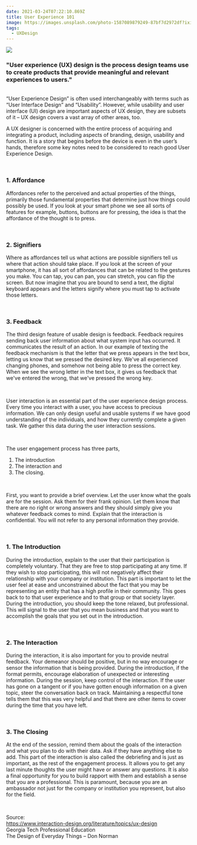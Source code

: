 ```yaml
---
date: 2021-03-24T07:22:10.869Z
title: User Experience 101
image: https://images.unsplash.com/photo-1587089879249-87bf7d2972df?ixid=MXwxMjA3fDB8MHxwaG90by1wYWdlfHx8fGVufDB8fHw%3D&ixlib=rb-1.2.1&auto=format&fit=crop&w=755&q=80
tags:
  - UXDesign
---
```

![](https://images.unsplash.com/photo-1587038787166-becd08a156f7?ixid=MXwxMjA3fDB8MHxwaG90by1wYWdlfHx8fGVufDB8fHw%3D&ixlib=rb-1.2.1&auto=format&fit=crop&w=750&q=80)
<br/>
### "User experience (UX) design is the process design teams use to create products that provide meaningful and relevant experiences to users."
<br/>
“User Experience Design” is often used interchangeably with terms such as “User Interface Design” and “Usability”. However, while usability and user interface (UI) design are important aspects of UX design, they are subsets of it – UX design covers a vast array of other areas, too.

<br/>

A UX designer is concerned with the entire process of acquiring and integrating a product, including aspects of branding, design, usability and function. It is a story that begins before the device is even in the user’s hands, therefore some key notes need to be considered to reach good User Experience Design.

<br/>

### 1. Affordance

Affordances refer to the perceived and actual properties of the things, primarily those fundamental properties that determine just how things could possibly be used. If you look at your smart phone we see all sorts of features for example, buttons, buttons are for pressing, the idea is that the affordance of the thought is to press.

<br/>

### 2. Signifiers

Where as affordances tell us what actions are possible signifiers tell us where that action should take place. If you look at the screen of your smartphone, it has all sort of affordances that can be related to the gestures you make. You can tap, you can pan, you can stretch, you can flip the screen. But now imagine that you are bound to send a text, the digital keyboard appears and the letters signify where you must tap to activate those letters.

<br/>

### 3. Feedback

The third design feature of usable design is feedback. Feedback requires sending back user information about what system input has occurred. It communicates the result of an action. In our example of texting the feedback mechanism is that the letter that we press appears in the text box, letting us know that we pressed the desired key. We've all experienced changing phones, and somehow not being able to press the correct key. When we see the wrong letter in the text box, it gives us feedback that we've entered the wrong, that we've pressed the wrong key.

<br/>

User interaction is an essential part of the user experience design process. Every time you interact with a user, you have access to precious information. We can only design useful and usable systems if we have good understanding of the individuals, and how they currently complete a given task. We gather this data during the user interaction sessions.

<br/>

The user engagement process has three parts,

1. The introduction
2. The interaction and
3. The closing.

<br/>

First, you want to provide a brief overview. Let the user know what the goals are for the session. Ask them for their frank opinion. Let them know that there are no right or wrong answers and they should simply give you whatever feedback comes to mind. Explain that the interaction is confidential. You will not refer to any personal information they provide.

<br/>

### 1. The Introduction

During the introduction, explain to the user that their participation is completely voluntary. That they are free to stop participating at any time. If they wish to stop participating, this will not negatively affect their relationship with your company or institution. This part is important to let the user feel at ease and unconstrained about the fact that you may be representing an entity that has a high profile in their community. This goes back to to that user experience and to that group or that society layer. During the introduction, you should keep the tone relaxed, but professional. This will signal to the user that you mean business and that you want to accomplish the goals that you set out in the introduction.

<br/>

### 2. The Interaction

   During the interaction, it is also important for you to provide neutral feedback. Your demeanor should be positive, but in no way encourage or sensor the information that is being provided. During the introduction, if the format permits, encourage elaboration of unexpected or interesting information. During the session, keep control of the interaction. If the user has gone on a tangent or if you have gotten enough information on a given topic, steer the conversation back on track. Maintaining a respectful tone tells them that this was very helpful and that there are other items to cover during the time that you have left.

<br/>

### 3. The Closing

   At the end of the session, remind them about the goals of the interaction and what you plan to do with their data. Ask if they have anything else to add. This part of the interaction is also called the debriefing and is just as important, as the rest of the engagement process. It allows you to get any last minute thoughts the user might have or answer any questions. It is also a final opportunity for you to build rapport with them and establish a sense that you are a professional. This is paramount, because you are an ambassador not just for the company or institution you represent, but also for the field.

<br/>

Source:
<br/>
https://www.interaction-design.org/literature/topics/ux-design
<br/>
Georgia Tech Professional Education
<br/>
The Design of Everyday Things – Don Norman